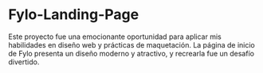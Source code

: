 # Fylo-Landing-Page
Este proyecto fue una emocionante oportunidad para aplicar mis habilidades en diseño web y prácticas de maquetación. La página de inicio de Fylo presenta un diseño moderno y atractivo, y recrearla fue un desafío divertido.
